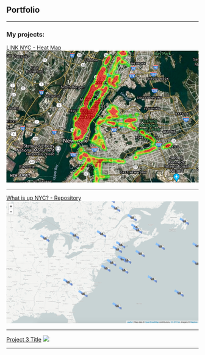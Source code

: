 ## Portfolio

---

### My projects:

[LINK NYC - Heat Map](https://github.com/rafalzabinski/link_nyc)
<img src="images/map.png?raw=true"/>

---
[What is up NYC? - Repository](https://github.com/rafalzabinski/whatisup)
<img src="images/satellite.png?raw=true"/>

---
[Project 3 Title](http://example.com/)
<img src="images/dummy_thumbnail.jpg?raw=true"/>

---
